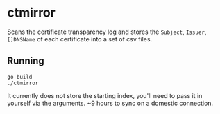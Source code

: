ctmirror
========

Scans the certificate transparency log and stores the `Subject`, `Issuer`, `[]DNSName` of each certificate into a set of csv files.

## Running ##

    go build
    ./ctmirror

It currently does not store the starting index, you'll need to pass it in yourself via the arguments. ~9 hours to sync on a domestic connection.
